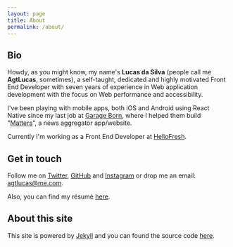 ```yaml
---
layout: page
title: About
permalink: /about/
---
```


## Bio

Howdy, as you might know, my name's **Lucas da Silva** (people call me **AgtLucas**, sometimes), a self-taught, dedicated and highly motivated Front End Developer with seven years of experience in Web application development with the focus on Web performance and accessibility.

I've been playing with mobile apps, both iOS and Android using React Native  since my last job at [Garage Born](https://www.garageborn.com/), where I helped them build "[Matters](https://mtt.rs)", a news aggregator app/website.

Currently I'm working as a Front End Developer at [HelloFresh](https://hellofresh.com).

## Get in touch

Follow me on [Twitter](https://twitter.com/_agtlucas), [GitHub](https://github.com/AgtLucas) and [Instagram](https://www.instagram.com/_agtlucas/) or drop me an email: [agtlucas@me.com](mailto:agtlucas@me.com).

Also, you can find my résumé [here](/resume.pdf).

## About this site

This site is powered by [Jekyll](https://jekyllrb.com/) and you can found the source code [here](https://github.com/AgtLucas/lucas.ninja).
